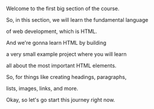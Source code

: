 Welcome to the first big section of the course.

So, in this section, we will learn the fundamental language

of web development, which is HTML.

And we're gonna learn HTML by building

a very small example project where you will learn

all about the most important HTML elements.

So, for things like creating headings, paragraphs,

lists, images, links, and more.

Okay, so let's go start this journey right now.
